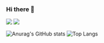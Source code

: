 ### Hi there 👋
<a href="https://maize-passenger-845.notion.site/88f80da62cd449e5a28a1b3a69c3112c?pvs=4" target="_blank"><img src="https://img.shields.io/badge/Notion-000000?style=flat-square&logo=Notion&logoColor=white"/></a>
<a href="https://coding-l7.tistory.com/" target="_blank"><img src="https://img.shields.io/badge/Blog-000000?style=flat-square&logo=Tistory&logoColor=orange"/></a>

![Anurag's GitHub stats](https://github-readme-stats.vercel.app/api?username=qkrdmstn&show_icons=true&theme=radical)
![Top Langs](https://github-readme-stats.vercel.app/api/top-langs/?username=qkrdmstn&layout=compact)
<!--
**qkrdmstn/qkrdmstn** is a ✨ _special_ ✨ repository because its `README.md` (this file) appears on your GitHub profile.


Here are some ideas to get you started:

- 🔭 I’m currently working on ...
- 🌱 I’m currently learning ...
- 👯 I’m looking to collaborate on ...
- 🤔 I’m looking for help with ...
- 💬 Ask me about ...
- 📫 How to reach me: ...
- 😄 Pronouns: ...
- ⚡ Fun fact: ...
-->
